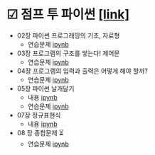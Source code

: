 # ☑ 점프 투 파이썬 [[link]](https://wikidocs.net/book/1)
+ 02장 파이썬 프로그래밍의 기초, 자료형 
  - 연습문제 [ipynb](https://github.com/kbjung/Jump_to_Python/blob/main/ch02_ex.ipynb)
+ 03장 프로그램의 구조를 쌓는다! 제어문
  - 연습문제 [ipynb](https://github.com/kbjung/Jump_to_Python/blob/main/ch03_ex.ipynb)
+ 04장 프로그램의 입력과 출력은 어떻게 해야 할까?
  - 연습문제 [ipynb](https://github.com/kbjung/Jump_to_Python/blob/main/ch04_ex.ipynb)
+ 05장 파이썬 날개달기
  - 내용 [ipynb](https://github.com/kbjung/Jump_to_Python/blob/main/ch05.ipynb)
  - 연습문제 [ipynb](https://github.com/kbjung/Jump_to_Python/blob/main/ch05_ex.ipynb)
+ 07장 정규표현식
  - 내용 [ipynb](https://github.com/kbjung/Jump_to_Python/blob/main/ch07.ipynb)
+ 08 장 종합문제 ⏳
  - 연습문제 [ipynb](https://github.com/kbjung/Jump_to_Python/blob/main/ch8_ex.ipynb)
